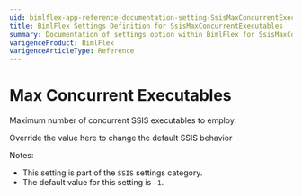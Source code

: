 ```yaml
---
uid: bimlflex-app-reference-documentation-setting-SsisMaxConcurrentExecutables
title: BimlFlex Settings Definition for SsisMaxConcurrentExecutables
summary: Documentation of settings option within BimlFlex for SsisMaxConcurrentExecutables
varigenceProduct: BimlFlex
varigenceArticleType: Reference
---
```


# Max Concurrent Executables

Maximum number of concurrent SSIS executables to employ.

Override the value here to change the default SSIS behavior

Notes:

* This setting is part of the `SSIS` settings category.
* The default value for this setting is `-1`.

